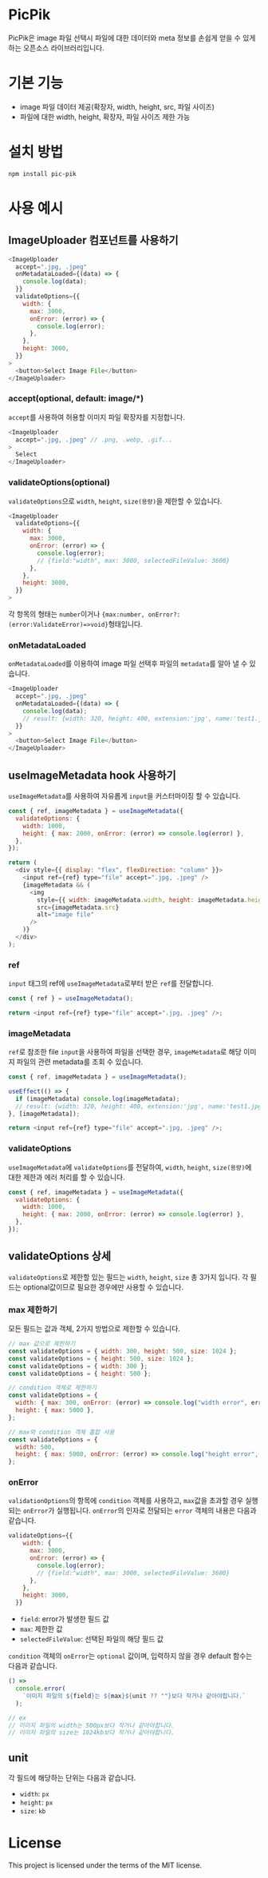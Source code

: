 # PicPik

PicPik은 image 파일 선택시 파일에 대한 데이터와 meta 정보를 손쉽게 얻을 수 있게 하는 오픈소스 라이브러리입니다.

# 기본 기능

- image 파일 데이터 제공(확장자, width, height, src, 파일 사이즈)
- 파일에 대한 width, height, 확장자, 파일 사이즈 제한 가능

# 설치 방법

```bash
npm install pic-pik
```

# 사용 예시

## ImageUploader 컴포넌트를 사용하기

```js
<ImageUploader
  accept=".jpg, .jpeg"
  onMetadataLoaded={(data) => {
    console.log(data);
  }}
  validateOptions={{
    width: {
      max: 3000,
      onError: (error) => {
        console.log(error);
      },
    },
    height: 3000,
  }}
>
  <button>Select Image File</button>
</ImageUploader>
```

### accept(optional, default: image/\*)

`accept`를 사용하여 허용할 이미지 파일 확장자를 지정합니다.

```js
<ImageUploader
  accept=".jpg, .jpeg" // .png, .webp, .gif...
>
  Select
</ImageUploader>
```

### validateOptions(optional)

`validateOptions`으로 `width`, `height`, `size(용량)`을 제한할 수 있습니다.

```js
<ImageUploader
  validateOptions={{
    width: {
      max: 3000,
      onError: (error) => {
        console.log(error);
        // {field:"width", max: 3000, selectedFileValue: 3600}
      },
    },
    height: 3000,
  }}
>
```

각 항목의 형태는 `number`이거나 `{max:number, onError?:(error:ValidateError)=>void}`형태입니다.

### onMetadataLoaded

`onMetadataLoaded`를 이용하여 image 파일 선택후 파일의 `metadata`를 알아 낼 수 있습니다.

```js
<ImageUploader
  accept=".jpg, .jpeg"
  onMetadataLoaded={(data) => {
    console.log(data);
    // result: {width: 320, height: 400, extension:'jpg', name:'test1.jpg',src:"data:image/jpeg;base64,/9j/4AAQSkZJRgABAQAAAQ...'}
  }}
>
  <button>Select Image File</button>
</ImageUploader>
```

## useImageMetadata hook 사용하기

`useImageMetadata`를 사용하여 자유롭게 `input`을 커스터마이징 할 수 있습니다.

```js
const { ref, imageMetadata } = useImageMetadata({
  validateOptions: {
    width: 1000,
    height: { max: 2000, onError: (error) => console.log(error) },
  },
});

return (
  <div style={{ display: "flex", flexDirection: "column" }}>
    <input ref={ref} type="file" accept=".jpg, .jpeg" />
    {imageMetadata && (
      <img
        style={{ width: imageMetadata.width, height: imageMetadata.height }}
        src={imageMetadata.src}
        alt="image file"
      />
    )}
  </div>
);
```

### ref

`input` 태그의 ref에 `useImageMetadata`로부터 받은 `ref`를 전달합니다.

```js
const { ref } = useImageMetadata();

return <input ref={ref} type="file" accept=".jpg, .jpeg" />;
```

### imageMetadata

`ref`로 참조한 file `input`을 사용하여 파일을 선택한 경우, `imageMetadata`로 해당 이미지 파일의 관련 metadata를 조회 수 있습니다.

```js
const { ref, imageMetadata } = useImageMetadata();

useEffect(() => {
  if (imageMetadata) console.log(imageMetadata);
  // result: {width: 320, height: 400, extension:'jpg', name:'test1.jpg',src:"data:image/jpeg;base64,/9j/4AAQSkZJRgABAQAAAQ...'}
}, [imageMetadata]);

return <input ref={ref} type="file" accept=".jpg, .jpeg" />;
```

### validateOptions

`useImageMetadata`에 `validateOptions`를 전달하여, `width`, `height`, `size(용량)`에 대한 제한과 에러 처리를 할 수 있습니다.

```js
const { ref, imageMetadata } = useImageMetadata({
  validateOptions: {
    width: 1000,
    height: { max: 2000, onError: (error) => console.log(error) },
  },
});
```

## validateOptions 상세

`validateOptions`로 제한할 있는 필드는 `width`, `height`, `size` 총 3가지 입니다. 각 필드는 optional값이므로 필요한 경우에만 사용할 수 있습니다.

### max 제한하기

모든 필드는 값과 객체, 2가지 방법으로 제한할 수 있습니다.

```js
// max 값으로 제한하기
const validateOptions = { width: 300, height: 500, size: 1024 };
const validateOptions = { height: 500, size: 1024 };
const validateOptions = { width: 300 };
const validateOptions = { height: 500 };
```

```js
// condition 객체로 제한하기
const validateOptions = {
  width: { max: 300, onError: (error) => console.log("width error", error) },
  height: { max: 5000 },
};

// max와 condition 객체 홉합 사용
const validateOptions = {
  width: 500,
  height: { max: 5000, onError: (error) => console.log("height error", error) },
};
```

### onError

`validationOptions`의 항목에 `condition` 객체를 사용하고, `max`값을 초과할 경우 실행되는 `onError`가 실행됩니다. `onError`의 인자로 전달되는 `error` 객체의 내용은 다음과 같습니다.

```js
validateOptions={{
    width: {
      max: 3000,
      onError: (error) => {
        console.log(error);
        // {field:"width", max: 3000, selectedFileValue: 3600}
      },
    },
    height: 3000,
  }}
```

- `field`: error가 발생한 필드 값
- `max`: 제한한 값
- `selectedFileValue`: 선택된 파일의 해당 필드 값

`condition` 객체의 `onError`는 `optional` 값이며, 입력하지 않을 경우 default 함수는 다음과 같습니다.

```js
() =>
  console.error(
    `이미지 파일의 ${field}는 ${max}${unit ?? ""}보다 작거나 같아야합니다.`
  );

// ex
// 이미지 파일의 width는 500px보다 작거나 같아야합니다.
// 이미지 파일의 size는 1024kb보다 작거나 같아야합니다.
```

## unit

각 필드에 해당하는 단위는 다음과 같습니다.

- `width`: `px`
- `height`: `px`
- `size`: `kb`

# License

This project is licensed under the terms of the MIT license.
